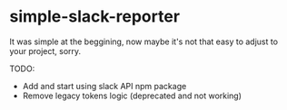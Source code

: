# simple-slack-reporter

It was simple at the beggining, now maybe it's not that easy to adjust to your project, sorry.

TODO:
  * Add and start using slack API npm package
  * Remove legacy tokens logic (deprecated and not working)
